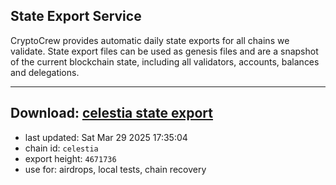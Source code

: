 ## State Export Service
CryptoCrew provides automatic daily state exports for all chains we validate. State export files can be used as genesis files and are a snapshot of the current blockchain state, including all validators, accounts, balances and delegations.

---
**Download: [celestia state export](https://dl-eu2.ccvalidators.com/SERVICE/celestia/celestia_export_4671736.json)**
---

- last updated: Sat Mar 29 2025 17:35:04
- chain id: `celestia`
- export height: `4671736`
- use for: airdrops, local tests, chain recovery
